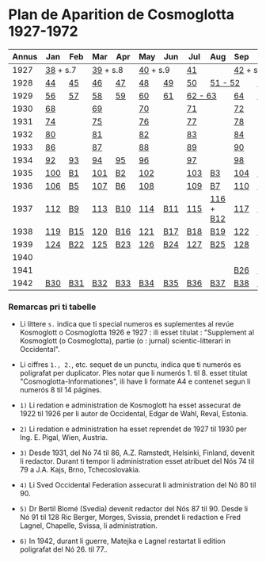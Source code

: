 # Plan de Aparition de Cosmoglotta 1927-1972

<table>
    <thead>
        <tr>
            <th>Annus</th>
            <th>Jan</th>
            <th>Feb</th>
            <th>Mar</th>
            <th>Apr</th>
            <th>May</th>
            <th>Jun</th>
            <th>Jul</th>
            <th>Aug</th>
            <th>Sep</th>
            <th>Oct</th>
            <th>Nov</th>
            <th>Dec</th>
            <th>Remarcas</th>
        </tr>
    </thead>
    <tbody>
        <tr>
            <td>1927</td>
            <td colspan="2"><a href="./nro/038.html">38</a> + s.7</td>
            <td colspan="2"><a href="./nro/039.html">39</a> + s.8</td>
            <td colspan="2"><a href="./nro/040.html">40</a> + s.9</td>
            <td><a href="./nro/041.html">41</a></td>
            <td></td>
            <td colspan="2"><a href="./nro/042.html">42</a> + s.10</td>
            <td colspan="2"><a href="./nro/043.html">43</a> + s.11</td>
            <td>2)</td>
        </tr>
        <tr>
            <td>1928</td>
            <td><a href="./nro/044.html">44</a></td>
            <td><a href="./nro/045.html">45</a></td>
            <td><a href="./nro/046.html">46</a></td>
            <td><a href="./nro/047.html">47</a></td>
            <td><a href="./nro/048.html">48</a></td>
            <td><a href="./nro/049.html">49</a></td>
            <td><a href="./nro/050.html">50</a></td>
            <td colspan="2"><a href="./nro/051-052.html">51 - 52</a></td>
            <td><a href="./nro/053.html">53</a></td>
            <td><a href="./nro/054.html">54</a></td>
            <td><a href="./nro/055.html">55</a></td>
            <td></td>
        </tr>
        <tr>
            <td>1929</td>
            <td><a href="./nro/056.html">56</a></td>
            <td><a href="./nro/057.html">57</a></td>
            <td><a href="./nro/058.html">58</a></td>
            <td><a href="./nro/059.html">59</a></td>
            <td><a href="./nro/060.html">60</a></td>
            <td><a href="./nro/061.html">61</a></td>
            <td colspan="2"><a href="./nro/062-063.html">62 - 63</a></td>
            <td><a href="./nro/064.html">64</a></td>
            <td><a href="./nro/065.html">65</a></td>
            <td><a href="./nro/066.html">66</a></td>
            <td><a href="./nro/067.html">67</a></td>
            <td></td>
        </tr>
        <tr>
            <td>1930</td>
            <td><a href="./nro/068.html">68</a></td>
            <td></td>
            <td><a href="./nro/069.html">69</a></td>
            <td></td>
            <td><a href="./nro/070.html">70</a></td>
            <td></td>
            <td><a href="./nro/071.html">71</a></td>
            <td></td>
            <td><a href="./nro/072.html">72</a></td>
            <td></td>
            <td><a href="./nro/073.html">73</a></td>
            <td></td>
            <td></td>
        </tr>
        <tr>
            <td>1931</td>
            <td><a href="./nro/074.html">74</a></td>
            <td></td>
            <td><a href="./nro/075.html">75</a></td>
            <td></td>
            <td><a href="./nro/076.html">76</a></td>
            <td></td>
            <td><a href="./nro/077.html">77</a></td>
            <td></td>
            <td><a href="./nro/078.html">78</a></td>
            <td></td>
            <td><a href="./nro/079.html">79</a></td>
            <td></td>
            <td>3)</td>
        </tr>
        <tr>
            <td>1932</td>
            <td><a href="./nro/080.html">80</a></td>
            <td></td>
            <td><a href="./nro/081.html">81</a></td>
            <td></td>
            <td><a href="./nro/082.html">82</a></td>
            <td></td>
            <td><a href="./nro/083.html">83</a></td>
            <td></td>
            <td><a href="./nro/084.html">84</a></td>
            <td></td>
            <td><a href="./nro/085.html">85</a></td>
            <td></td>
            <td>4)</td>
        </tr>
        <tr>
            <td>1933</td>
            <td><a href="./nro/086.html">86</a></td>
            <td></td>
            <td><a href="./nro/087.html">87</a></td>
            <td></td>
            <td><a href="./nro/088.html">88</a></td>
            <td></td>
            <td><a href="./nro/089.html">89</a></td>
            <td></td>
            <td><a href="./nro/090.html">90</a></td>
            <td></td>
            <td><a href="./nro/091.html">91</a></td>
            <td></td>
            <td>5)</td>
        </tr>
        <tr>
            <td>1934</td>
            <td><a href="./nro/092.html">92</a></td>
            <td><a href="./nro/093.html">93</a></td>
            <td><a href="./nro/094.html">94</a></td>
            <td><a href="./nro/095.html">95</a></td>
            <td><a href="./nro/096.html">96</a></td>
            <td></td>
            <td><a href="./nro/097.html">97</a></td>
            <td></td>
            <td><a href="./nro/098.html">98</a></td>
            <td></td>
            <td><a href="./nro/099.html">99</a></td>
            <td></td>
            <td></td>
        </tr>
        <tr>
            <td>1935</td>
            <td><a href="./nro/100.html">100</a></td>
            <td><a href="./nro/B-001.html">B1</a></td>
            <td><a href="./nro/101.html">101</a></td>
            <td><a href="./nro/B-002.html">B2</a></td>
            <td><a href="./nro/102.html">102</a></td>
            <td></td>
            <td><a href="./nro/103.html">103</a></td>
            <td><a href="./nro/B-003.html">B3</a></td>
            <td><a href="./nro/104.html">104</a></td>
            <td><a href="./nro/B-004.html">B4</a></td>
            <td><a href="./nro/105.html">105</a></td>
            <td></td>
            <td>1., 2. ..</td>
        </tr>
        <tr>
            <td>1936</td>
            <td><a href="./nro/106.html">106</a></td>
            <td><a href="./nro/B-005.html">B5</a></td>
            <td><a href="./nro/107.html">107</a></td>
            <td><a href="./nro/B-006.html">B6</a></td>
            <td><a href="./nro/108.html">108</a></td>
            <td></td>
            <td><a href="./nro/109.html">109</a></td>
            <td><a href="./nro/B-007.html">B7</a></td>
            <td><a href="./nro/110.html">110</a></td>
            <td><a href="./nro/B-008.html">B8</a></td>
            <td><a href="./nro/111.html">111</a></td>
            <td></td>
            <td></td>
        </tr>
        <tr>
            <td>1937</td>
            <td><a href="./nro/112.html">112</a></td>
            <td><a href="./nro/B-009.html">B9</a></td>
            <td><a href="./nro/113.html">113</a></td>
            <td><a href="./nro/B-010.html">B10</a></td>
            <td><a href="./nro/114.html">114</a></td>
            <td><a href="./nro/B-011.html">B11</a></td>
            <td><a href="./nro/115.html">115</a></td>
            <td><a href="./nro/116.html">116</a> + <a href="./nro/B-012.html">B12</a></td>
            <td><a href="./nro/117.html">117</a></td>
            <td><a href="./nro/B-013.html">B13</a></td>
            <td><a href="./nro/118.html">118</a></td>
            <td><a href="./nro/B-014.html">B14</a></td>
            <td></td>
        </tr>
        <tr>
            <td>1938</td>
            <td><a href="./nro/119.html">119</a></td>
            <td><a href="./nro/B-015.html">B15</a></td>
            <td><a href="./nro/120.html">120</a></td>
            <td><a href="./nro/B-016.html">B16</a></td>
            <td><a href="./nro/121.html">121</a></td>
            <td><a href="./nro/B-017.html">B17</a></td>
            <td><a href="./nro/B-018.html">B18</a></td>
            <td><a href="./nro/B-019.html">B19</a></td>
            <td><a href="./nro/122.html">122</a></td>
            <td><a href="./nro/B-020.html">B20</a></td>
            <td><a href="./nro/123.html">123</a></td>
            <td><a href="./nro/B-021.html">B21</a></td>
            <td></td>
        </tr>
        <tr>
            <td>1939</td>
            <td><a href="./nro/124.html">124</a></td>
            <td><a href="./nro/B-022.html">B22</a></td>
            <td><a href="./nro/125.html">125</a></td>
            <td><a href="./nro/B-023.html">B23</a></td>
            <td><a href="./nro/126.html">126</a></td>
            <td><a href="./nro/B-024.html">B24</a></td>
            <td><a href="./nro/127.html">127</a></td>
            <td><a href="./nro/B-025.html">B25</a></td>
            <td><a href="./nro/128.html">128</a></td>
            <td></td>
            <td></td>
            <td></td>
            <td></td>
        </tr>
        <tr>
            <td>1940</td>
            <td></td>
            <td></td>
            <td></td>
            <td></td>
            <td></td>
            <td></td>
            <td></td>
            <td></td>
            <td></td>
            <td></td>
            <td></td>
            <td></td>
            <td></td>
        </tr>
        <tr>
            <td>1941</td>
            <td></td>
            <td></td>
            <td></td>
            <td></td>
            <td></td>
            <td></td>
            <td></td>
            <td></td>
            <td><a href="./nro/B-026.html">B26</a></td>
            <td><a href="./nro/B-027.html">B27</a></td>
            <td><a href="./nro/B-028.html">B28</a></td>
            <td><a href="./nro/B-029.html">B29</a></td>
            <td>6)</td>
        </tr>
        <tr>
            <td>1942</td>
            <td><a href="./nro/B-030.html">B30</a></td>
            <td><a href="./nro/B-031.html">B31</a></td>
            <td><a href="./nro/B-032.html">B32</a></td>
            <td><a href="./nro/B-033.html">B33</a></td>
            <td><a href="./nro/B-034.html">B34</a></td>
            <td><a href="./nro/B-035.html">B35</a></td>
            <td><a href="./nro/B-036.html">B36</a></td>
            <td><a href="./nro/B-037.html">B37</a></td>
            <td><a href="./nro/B-038.html">B38</a></td>
            <td><a href="./nro/B-039.html">B39</a></td>
            <td><a href="./nro/B-040.html">B40</a></td>
            <td><a href="./nro/B-041.html">B41</a></td>
            <td></td>
        </tr>
    </tbody>
</table>

### Remarcas pri ti tabelle

- Li littere `s.` indica que ti special numeros es suplementes al revúe Kosmoglott o Cosmoglotta 1926 e 1927 : ili esset titulat : "Supplement al Kosmoglott (o Cosmoglotta), partie (o : jurnal) scientic-litterari in Occidental".

- Li ciffres `1., 2.`, etc. sequet de un punctu, indica que ti numerós es poligrafat per duplicator. Ples notar que li numerós 1. til 8. esset titulat "Cosmoglotta-Informationes", ili have li formate A4 e contenet segun li numerós 8 til 14 págines.

- `1)` Li redation e administration de Kosmoglott ha esset assecurat de 1922 til 1926 per li autor de Occidental, Edgar de Wahl, Reval, Estonia.

- `2)` Li redation e administration ha esset reprendet de 1927 til 1930 per lng. E. Pigal, Wien, Austria.

- `3)` Desde 1931, del Nó 74 til 86, A.Z. Ramstedt, Helsinki, Finland, devenit li redactor. Durant ti tempor li administration esset atribuet del Nós 74 til 79 a J.A. Kajs, Brno, Tchecoslovakia.

- `4)` Li Sved Occidental Federation assecurat li administration del Nó 80 til 90.

- `5)` Dr Bertil Blomé (Svedia) devenit redactor del Nós 87 til 90. Desde li Nó 91 til 128 Ric Berger, Morges, Svissia, prendet li redaction e Fred Lagnel, Chapelle, Svissa, li administration.

- `6)` In 1942, durant li guerre, Matejka e Lagnel restartat li edition poligrafat del Nó 26. til 77..